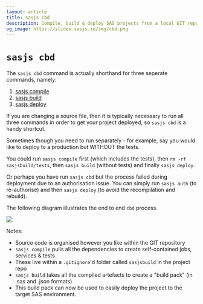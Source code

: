 ```yaml
---
layout: article
title: sasjs cbd
description: Compile, build & deploy SAS projects from a local GIT repository to a remote SAS Environment - on Viya, EBI or SASjs Server.
og_image: https://slides.sasjs.io/img/cbd.png
---
```


# `sasjs cbd`

The `sasjs cbd` command is actually shorthand for three seperate commands, namely:

1. [sasjs compile](/compile)
2. [sasjs build](/build)
3. [sasjs deploy](/deploy)

If you are changing a source file, then it is typically necessary to run all three commands in order to get your project deployed, so `sasjs cbd` is a handy shortcut.

Sometimes though you need to run separately - for example, say you would like to deploy to a production but WITHOUT the tests.

You could run `sasjs compile` first (which includes the tests), then `rm -rf sasjsbuild/tests`, then `sasjs build` (without tests) and finally `sasjs deploy`.

Or perhaps you have run `sasjs cbd` but the process failed during deployment due to an authorisation issue.  You can simply run `sasjs auth` (to re-authorise) and then `sasjs deploy` (to avoid the recompilation and rebuild).

The following diagram illustrates the end to end `cbd` process.

![](https://slides.sasjs.io/img/cbd.png)

Notes:

* Source code is organised however you like within the GIT repository
* `sasjs compile` pulls all the dependencies to create self-contained jobs, services & tests
* These live within a `.gitignore`'d folder called `sasjsbuild` in the project repo
* `sasjs build` takes all the compiled artefacts to create a "build pack" (in .sas and .json formats)
* This build pack can now be used to easily deploy the project to the target SAS environment.
